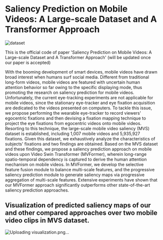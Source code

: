 # Saliency Prediction on Mobile Videos: A Large-scale Dataset and A Transformer Approach
![dataset](https://github.com/wenshijie110/MVFormer/assets/54231028/24281504-fb64-42d3-bda7-1c39b6fd1058)

This is the official code of paper 'Saliency Prediction on Mobile Videos: A Large-scale Dataset and A Transformer Approach' (will be updated once our paper is accepted)

With the booming development of smart devices, mobile videos have drawn broad interest when humans surf social media. Different from traditional long-form videos, mobile videos are featured with uncertain human attention behavior so far owing to the specific displaying mode, thus promoting the research on saliency prediction for mobile videos. Unfortunately, the current eye-tracking experiments are not applicable for mobile videos, since the stationary eye-tracker and eye fixation acquisition are dedicated to the videos presented on computers. To tackle this issue, we propose performing the wearable eye-tracker to record viewers' egocentric fixations and then devising a fixation mapping technique to project the eye fixations from egocentric videos onto mobile videos. Resorting to this technique, the large-scale mobile video saliency (MVS) dataset is established, including 1,007 mobile videos and 5,935,927 fixations. Given this dataset, we exhaustively analyze the characteristics of subjects' fixations and two findings are obtained. Based on the MVS dataset and these findings, we propose a saliency prediction approach on mobile videos upon Video Swin Transformer (MVFormer), wherein long-range spatio-temporal dependency is captured to derive the human attention mechanism on mobile videos. In MVFormer, we develop the selective feature fusion module to balance multi-scale features, and the progressive saliency prediction module to generate saliency maps via progressive aggregation of multi-scale features. Extensive experiments have shown that our MVFormer approach significantly outperforms other state-of-the-art saliency prediction approaches.

## Visualization of predicted saliency maps of our and other compared approaches over two mobile video clips in MVS dataset.



![Uploading visualization.png…]()
